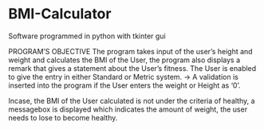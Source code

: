 # BMI-Calculator
Software programmed in python with tkinter gui 

 
PROGRAM’S OBJECTIVE
The program takes input of the user’s height and weight and calculates the BMI of the User, the program also displays a remark that gives a statement about the User’s fitness.
The User is enabled to give the entry in either Standard or Metric system.
-> A validation is inserted into the program if the User enters the weight or Height as ‘0’.
  
Incase, the BMI of the User calculated is not under the criteria of healthy, a messagebox is displayed which indicates the amount of weight, the user needs to lose to become healthy. 
 
 


